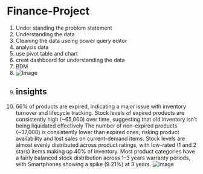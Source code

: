 # Finance-Project
1. Under standing the problem statement
2. Understanding the data
3. Cleaning the data useing power query editor
4. analysis data
5. use pivot table and chart
6. creat dashboard for understanding the data
7. BDM
8. ![Image](https://github.com/user-attachments/assets/0a00ab82-207e-49f9-b215-e27e0beafba1)
9. ## insights
10. 66% of products are expired, indicating a major issue with inventory turnover and lifecycle
  tracking.
Stock levels of expired products are consistently high (~65,000) over time, suggesting 
 that old inventory isn’t being liquidated effectively
The number of non-expired products (~37,000) is consistently lower than expired ones, 
 risking product availability and lost sales on current-demand items.
Stock levels are almost evenly distributed across product ratings,
 with low-rated (1 and 2 stars) items making up 40% of inventory.
Most product categories have a fairly balanced stock distribution across 
1–3 years warranty periods, with Smartphones showing a spike (9.21%) at 3 years.
![image](https://github.com/user-attachments/assets/7f2ed04e-a48b-4fed-90be-e513e89e2d14)

